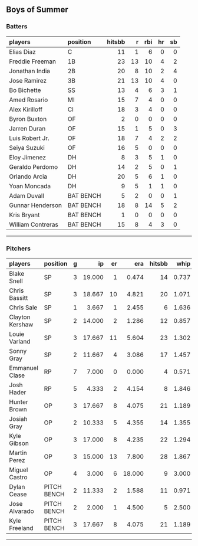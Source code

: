 ## Boys of Summer

### Batters

 
|players           |position  | hitsbb|  r| rbi| hr| sb| 
|:-----------------|:---------|------:|--:|---:|--:|--:| 
|Elias Diaz        |C         |     11|  1|   6|  0|  0| 
|Freddie Freeman   |1B        |     23| 13|  10|  4|  2| 
|Jonathan India    |2B        |     20|  8|  10|  2|  4| 
|Jose Ramirez      |3B        |     21| 13|  10|  4|  0| 
|Bo Bichette       |SS        |     13|  4|   6|  3|  1| 
|Amed Rosario      |MI        |     15|  7|   4|  0|  0| 
|Alex Kirilloff    |CI        |     18|  3|   4|  0|  0| 
|Byron Buxton      |OF        |      2|  0|   0|  0|  0| 
|Jarren Duran      |OF        |     15|  1|   5|  0|  3| 
|Luis Robert Jr.   |OF        |     18|  7|   4|  2|  2| 
|Seiya Suzuki      |OF        |     16|  5|   0|  0|  0| 
|Eloy Jimenez      |DH        |      8|  3|   5|  1|  0| 
|Geraldo Perdomo   |DH        |     14|  2|   5|  0|  1| 
|Orlando Arcia     |DH        |     20|  5|   6|  1|  0| 
|Yoan Moncada      |DH        |      9|  5|   1|  1|  0| 
|Adam Duvall       |BAT BENCH |      5|  2|   0|  0|  1| 
|Gunnar Henderson  |BAT BENCH |     18|  8|  14|  5|  2| 
|Kris Bryant       |BAT BENCH |      1|  0|   0|  0|  0| 
|William Contreras |BAT BENCH |     15|  8|   4|  3|  0| 


* * *

### Pitchers

 
|players         |position    |  g|     ip| er|    era| hitsbb|  whip| so|  w| sv| 
|:---------------|:-----------|--:|------:|--:|------:|------:|-----:|--:|--:|--:| 
|Blake Snell     |SP          |  3| 19.000|  1|  0.474|     14| 0.737| 27|  1|  0| 
|Chris Bassitt   |SP          |  3| 18.667| 10|  4.821|     20| 1.071| 18|  2|  0| 
|Chris Sale      |SP          |  1|  3.667|  1|  2.455|      6| 1.636|  6|  0|  0| 
|Clayton Kershaw |SP          |  2| 14.000|  2|  1.286|     12| 0.857| 18|  2|  0| 
|Louie Varland   |SP          |  3| 17.667| 11|  5.604|     23| 1.302| 16|  1|  0| 
|Sonny Gray      |SP          |  2| 11.667|  4|  3.086|     17| 1.457|  7|  0|  0| 
|Emmanuel Clase  |RP          |  7|  7.000|  0|  0.000|      4| 0.571| 11|  0|  3| 
|Josh Hader      |RP          |  5|  4.333|  2|  4.154|      8| 1.846|  5|  0|  3| 
|Hunter Brown    |OP          |  3| 17.667|  8|  4.075|     21| 1.189| 17|  1|  0| 
|Josiah Gray     |OP          |  2| 10.333|  5|  4.355|     14| 1.355| 10|  0|  0| 
|Kyle Gibson     |OP          |  3| 17.000|  8|  4.235|     22| 1.294| 14|  2|  0| 
|Martin Perez    |OP          |  3| 15.000| 13|  7.800|     28| 1.867| 10|  0|  0| 
|Miguel Castro   |OP          |  4|  3.000|  6| 18.000|      9| 3.000|  2|  0|  2| 
|Dylan Cease     |PITCH BENCH |  2| 11.333|  2|  1.588|     11| 0.971| 13|  0|  0| 
|Jose Alvarado   |PITCH BENCH |  2|  2.000|  1|  4.500|      5| 2.500|  4|  0|  0| 
|Kyle Freeland   |PITCH BENCH |  3| 17.667|  8|  4.075|     21| 1.189|  7|  0|  0| 


* * *


